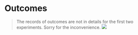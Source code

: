 # Outcomes
> The records of outcomes are not in details for the first two experiments. Sorry for the inconvenience.
![](/home/brianlee/Documents/git/configure/photos/ssh.png)